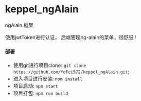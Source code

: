 <font size=3>

# keppel_ngAlain
ngAlain 框架


使用jwtToken进行认证， 后端管理ng-alain的菜单，很舒服！

#### 部署
- 使用git进行项目clone: `git clone https://github.com/YeFei572/keppel_ngAlain.git`;
- 进入项目进行安装: `npm install`
- 项目启动: `npm start`
- 项目打包: `npm run build`

</font>